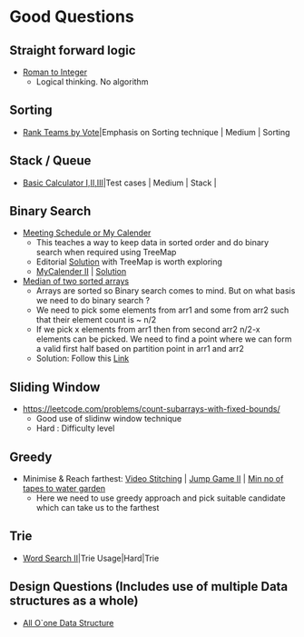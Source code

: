 # Good Questions 

## Straight forward logic
- [Roman to Integer](https://leetcode.com/problems/roman-to-integer/description/)
    - Logical thinking. No algorithm

## Sorting
- [Rank Teams by Vote](https://leetcode.com/problems/rank-teams-by-votes/description/)|Emphasis on Sorting technique | Medium | Sorting

## Stack / Queue
- [Basic Calculator I,II,III](https://leetcode.com/problems/basic-calculator/description/)|Test cases | Medium | Stack |

## Binary Search
- [Meeting Schedule or My Calender](https://leetcode.com/problems/my-calendar-i)
    - This teaches a way to keep data in sorted order and do binary search when required using TreeMap
    - Editorial [Solution](https://leetcode.com/problems/my-calendar-i/editorial/) with TreeMap is worth exploring
    - [MyCalender II](https://leetcode.com/problems/my-calendar-ii/description/) | [Solution](https://algo.monster/liteproblems/731)
- [Median of two sorted arrays](https://leetcode.com/problems/median-of-two-sorted-arrays)
    - Arrays are sorted so Binary search comes to mind. But on what basis we need to do binary search ?
    - We need to pick some elements from arr1 and some from arr2 such that their element count is ~ n/2
    - If we pick x elements from arr1 then from second arr2 n/2-x elements can be picked. We need to find a point where we can form a valid first half based on partition point in arr1 and arr2
    - Solution: Follow this [Link](./assets/median-of-two-sorted-arr.png)
## Sliding Window
- https://leetcode.com/problems/count-subarrays-with-fixed-bounds/
    - Good use of slidinw window technique
    - Hard : Difficulty level 

## Greedy
- Minimise & Reach farthest: [Video Stitching](https://leetcode.com/problems/video-stitching/description/) | [Jump Game II](https://leetcode.com/problems/jump-game-ii/description/) | [Min no of tapes to water garden](https://leetcode.com/problems/minimum-number-of-taps-to-open-to-water-a-garden/description/)
    - Here we need to use greedy approach and pick suitable candidate which can take us to the farthest

## Trie
- [Word Search II](https://leetcode.com/problems/word-search-ii/description/)|Trie Usage|Hard|Trie

## Design Questions (Includes use of multiple Data structures as a whole)
- [All O`one Data Structure](https://leetcode.com/problems/all-oone-data-structure/description/)